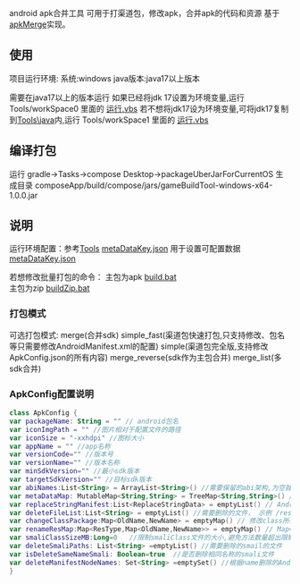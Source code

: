 android apk合并工具
可用于打渠道包，修改apk，合并apk的代码和资源
基于[apkMerge](https://github.com/ming123aaa/apkMerge)实现。

## 使用
项目运行环境:
系统:windows
java版本:java17以上版本

需要在java17以上的版本运行
如果已经将jdk 17设置为环境变量,运行 Tools/workSpace0 里面的  [运行.vbs](Tools/workSpace0/运行.vbs)
若不想将jdk17设为环境变量,可将jdk17复制到[Tools\java](Tools/java)内,运行 Tools/workSpace1 里面的  [运行.vbs](Tools/workSpace1/运行.vbs)


## 编译打包
运行 gradle->Tasks->compose Desktop->packageUberJarForCurrentOS
生成目录 composeApp/build/compose/jars/gameBuildTool-windows-x64-1.0.0.jar



## 说明
运行环境配置：参考[Tools](Tools)
[metaDataKey.json](Tools/workSpace1/metaDataKey.json) 用于设置可配置<meta-data>数据[metaDataKey.json](Tools/workSpace1/metaDataKey.json)


若想修改批量打包的命令：
 主包为apk [build.bat](Tools/workSpace1/build.bat)  
 主包为zip [buildZip.bat](Tools/workSpace1/buildZip.bat)

### 打包模式
可选打包模式:
merge(合并sdk)
simple_fast(渠道包快速打包,只支持修改<meta-data/>、包名等只需要修改AndroidManifest.xml的配置)
simple(渠道包完全版,支持修改ApkConfig.json的所有内容)
merge_reverse(sdk作为主包合并)
merge_list(多sdk合并)


### ApkConfig配置说明

```kotlin
class ApkConfig {
var packageName: String = "" // android包名
var iconImgPath = "" //图片相对于配置文件的路径
var iconSize = "-xxhdpi" //图标大小
var appName = "" //app名称
var versionCode="" //版本号
var versionName="" //版本名称
var minSdkVersion="" //最小sdk版本
var targetSdkVersion="" //目标sdk版本
var abiNames:List<String> = ArrayList<String>() //需要保留的abi架构,为空就是保留所有的架构
var metaDataMap: MutableMap<String,String> = TreeMap<String,String>() // meta-data修改
var replaceStringManifest:List<ReplaceStringData> = emptyList() // AndroidManifest.xml 字符串替换   用于复杂的数据替换
var deleteFileList:List<String> = emptyList() //需要删除的文件， 示例 /res/mipmap-anydpi
var changeClassPackage:Map<OldName,NewName> = emptyMap() // 修改class所在的包名  com.xxx.yyy 中间用.隔开
var renameResMap:Map<ResType,Map<OldName,NewName>> = emptyMap() // Map<type,Map<oldName,newName>>
var smaliClassSizeMB:Long=0   //限制smaliClass文件的大小,避免方法数量超出限制无法打包,推荐值50M  若smaliClassSizeMB<=0或smaliClassSizeMB>=1000将不限制文件大小
var deleteSmaliPaths: List<String> =emptyList() //需要删除的smail的文件   aa/bb   aa/cc.smali
var isDeleteSameNameSmali: Boolean=true  //是否删除相同名称的smali文件
var deleteManifestNodeNames: Set<String> =emptySet() //根据name删除的AndroidManifest.xml对应的节点
}
```